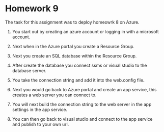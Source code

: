 # Homework 9

The task for this assignment was to deploy homeowrk 8 on Azure.

1. You start out by creating an azure account or logging in with a microsoft account.

2. Next when in the Azure portal you create a Resource Group.

3. Next you create an SQL database within the Resource Group.

4. After create the database you connect ssms or visual studio to the database server.

5. You take the connection string and add it into the web.config file.

6. Next you would go back to Azure portal and create an app service, this creates a web server you can connect to.

7. You will next build the connection string to the web server in the app settings in the app service.

8. You can then go back to visual studio and connect to the app service and publish to your own url.